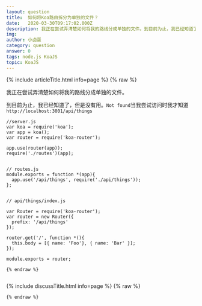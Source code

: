 ```yaml
---
layout: question
title:  如何将Koa路由拆分为单独的文件？
date:   2020-03-30T09:17:02.000Z
description: 我正在尝试弄清楚如何将我的路线分成单独的文件。到目前为止，我已经知道了，但是没有用。Not found当我尝试访问时我才知道http //localh...
img: 
author: 小卤蛋
category: question
answer: 0
tags: node.js KoaJS
topic: KoaJS
---
```

<div class="article-root">
  <div class="article">
    {% include articleTitle.html info=page %}
    {% raw %}
    <div class="article-content"><p><font style="vertical-align: inherit;"><font style="vertical-align: inherit;">我正在尝试弄清楚如何将我的路线分成单独的文件。</font></font></p>

<p><font style="vertical-align: inherit;"><font style="vertical-align: inherit;">到目前为止，我已经知道了，但是没有用。</font></font><code>Not found</code><font style="vertical-align: inherit;"><font style="vertical-align: inherit;">当我尝试访问时</font><font style="vertical-align: inherit;">我才知道</font></font><code>http://localhost:3001/api/things</code></p>

<pre><code>//server.js<font></font>
var koa = require('koa');<font></font>
var app = koa();<font></font>
var router = require('koa-router');<font></font>
<font></font>
app.use(router(app));<font></font>
require('./routes')(app);<font></font>
<font></font>
<font></font>
// routes.js<font></font>
module.exports = function *(app){<font></font>
  app.use('/api/things', require('./api/things'));<font></font>
};<font></font>
<font></font>
<font></font>
// api/things/index.js<font></font>
<font></font>
var Router = require('koa-router');<font></font>
var router = new Router({<font></font>
  prefix: '/api/things'<font></font>
});<font></font>
<font></font>
router.get('/', function *(){<font></font>
  this.body = [{ name: 'Foo'}, { name: 'Bar' }];<font></font>
});<font></font>
<font></font>
module.exports = router;<font></font>
</code></pre></div>
    {% endraw %}
  </div>
  <p style="height: 0;width:0;overflow: hidden;"> 第3836篇《如何将Koa路由拆分为单独的文件？》来自Winter(https://github.com/aiyld/aiyld.github.io)的站点</p>
  <div class="discuss-wrapper">
    {% include discussTitle.html info=page %}
    {% raw %}
    
    {% endraw %}
  </div>
<div>
